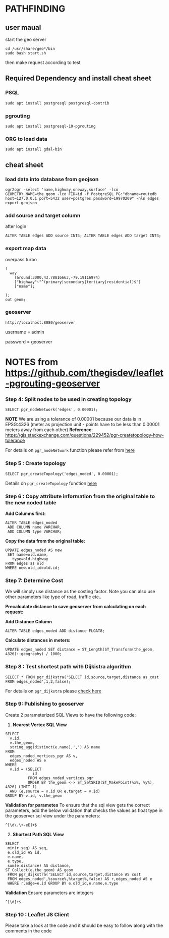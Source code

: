 # PATHFINDING


## user maual

start the geo server 

```
cd /usr/share/geo*/bin
sudo bash start.sh
```

then make request according to test

## Required Dependency and install cheat sheet

### PSQL

```
sudo apt install postgresql postgresql-contrib
```

### pgrouting

```
sudo apt install postgresql-10-pgrouting
```

### ORG to load data

```
sudo apt install gdal-bin
```


## cheat sheet

### load data into database from geojson

```
ogr2ogr -select 'name,highway,oneway,surface' -lco GEOMETRY_NAME=the_geom -lco FID=id -f PostgreSQL PG:"dbname=routedb host=127.0.0.1 port=5432 user=postgres password=19970209" -nln edges export.geojson
```

### add source and target column

after login

```
ALTER TABLE edges ADD source INT4; ALTER TABLE edges ADD target INT4;
```


### export map data

overpass turbo

```
(
  way
    (around:3000,43.78816663,-79.19116974)
    ["highway"~"^(primary|secondary|tertiary|residential)$"]
    ["name"];
  
);
out geom;
```


### geoserver

```
http://localhost:8080/geoserver
```

username = admin

password = geoserver


# NOTES from https://github.com/thegisdev/leaflet-pgrouting-geoserver
### Step 4: Split nodes to be used in creating topology

`SELECT pgr_nodeNetwork('edges', 0.00001);`

**NOTE**
We are using a tolerance of 0.00001 because our data is in EPSG:4326 (meter as projection unit - points have to be less than 0.00001 meters away from each other)
**Reference**:
https://gis.stackexchange.com/questions/229452/pgr-createtopology-how-tolerance

For details on `pgr_nodeNetwork` function please refer from [here](https://docs.pgrouting.org/2.5/en/pgr_nodeNetwork.html#pgr-node-network)


### Step 5 : Create topology
`SELECT pgr_createTopology('edges_noded', 0.00001);`

Details on `pgr_createTopology` function [here](https://docs.pgrouting.org/2.5/en/pgr_createTopology.html#pgr-create-topology)


### Step 6 : Copy  attribute information from the original table to the new noded table

 **Add Columns first:**
```
ALTER TABLE edges_noded
 ADD COLUMN name VARCHAR,
 ADD COLUMN type VARCHAR;
 ```

**Copy the data from the original table:**

```
UPDATE edges_noded AS new
 SET name=old.name, 
   type=old.highway 
FROM edges as old
WHERE new.old_id=old.id;
```

### Step 7: Determine Cost

We will simply use distance as the costing factor. Note you can also use other parameters like type of road, traffic etc..

**Precalculate distance to save geoserver from calculating on each request:**

**Add Distance Column**

`ALTER TABLE edges_noded ADD distance FLOAT8;`

**Calculate distances in meters:**

`UPDATE edges_noded SET distance = ST_Length(ST_Transform(the_geom, 4326)::geography) / 1000;`

### Step 8 : Test shortest path with Dijkistra algorithm

`SELECT * FROM pgr_dijkstra('SELECT id,source,target,distance as cost FROM edges_noded',1,2,false);`

For details on `pgr_dijkstra` please [check here](https://docs.pgrouting.org/2.5/en/pgr_dijkstra.html#pgr-dijkstra)


### Step 9: Publishing to geoserver
Create  2 parameterized SQL Views to have the following code:

1. **Nearest Vertex SQL View**
```
SELECT
  v.id,
  v.the_geom,
  string_agg(distinct(e.name),',') AS name
FROM
  edges_noded_vertices_pgr AS v,
  edges_noded AS e
WHERE
  v.id = (SELECT
            id
          FROM edges_noded_vertices_pgr
          ORDER BY the_geom <-> ST_SetSRID(ST_MakePoint(%x%, %y%), 4326) LIMIT 1)
  AND (e.source = v.id OR e.target = v.id)
GROUP BY v.id, v.the_geom
```

**Validation for parametes**
To ensure that the sql view gets the correct parameters, add the below validation that checks the values as float type in the geoserver sql view under the parameters:

`^[\d\.\+-eE]+$`

2. **Shortest Path SQL View**
```
SELECT
 min(r.seq) AS seq,
 e.old_id AS id,
 e.name,
 e.type,
 sum(e.distance) AS distance,
ST_Collect(e.the_geom) AS geom 
 FROM pgr_dijkstra('SELECT id,source,target,distance AS cost 
 FROM edges_noded',%source%,%target%,false) AS r,edges_noded AS e 
 WHERE r.edge=e.id GROUP BY e.old_id,e.name,e.type
```
 **Validation**
 Ensure parameters are integers

`^[\d]+$`

 ### Step 10 : Leaflet JS Client
 
 Please take a look at the code and it should be easy to follow along with the comments in the code


